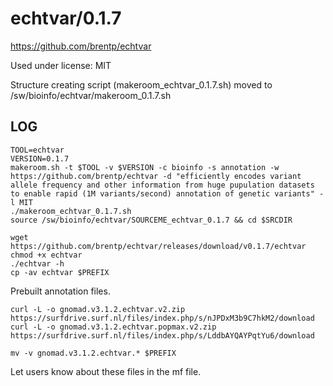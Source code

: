 echtvar/0.1.7
========================

<https://github.com/brentp/echtvar>

Used under license:
MIT


Structure creating script (makeroom_echtvar_0.1.7.sh) moved to /sw/bioinfo/echtvar/makeroom_0.1.7.sh

LOG
---

    TOOL=echtvar
    VERSION=0.1.7
    makeroom.sh -t $TOOL -v $VERSION -c bioinfo -s annotation -w https://github.com/brentp/echtvar -d "efficiently encodes variant allele frequency and other information from huge pupulation datasets to enable rapid (1M variants/second) annotation of genetic variants" -l MIT 
    ./makeroom_echtvar_0.1.7.sh 
    source /sw/bioinfo/echtvar/SOURCEME_echtvar_0.1.7 && cd $SRCDIR

    wget https://github.com/brentp/echtvar/releases/download/v0.1.7/echtvar
    chmod +x echtvar 
    ./echtvar -h
    cp -av echtvar $PREFIX

Prebuilt annotation files.

    curl -L -o gnomad.v3.1.2.echtvar.v2.zip https://surfdrive.surf.nl/files/index.php/s/nJPDxM3b9C7hkM2/download
    curl -L -o gnomad.v3.1.2.echtvar.popmax.v2.zip  https://surfdrive.surf.nl/files/index.php/s/LddbAYQAYPqtYu6/download

    mv -v gnomad.v3.1.2.echtvar.* $PREFIX

Let users know about these files in the mf file.
